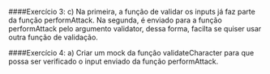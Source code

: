 ####Exercício 3:
c)  Na primeira, a função de validar os inputs já faz parte da função performAttack. Na segunda, é enviado para a função performAttack pelo argumento validator, dessa forma, facilta se quiser usar outra função de validação.  

####Exercício 4:
a) Criar um mock da função validateCharacter para que possa ser verificado o input enviado da função performAttack. 